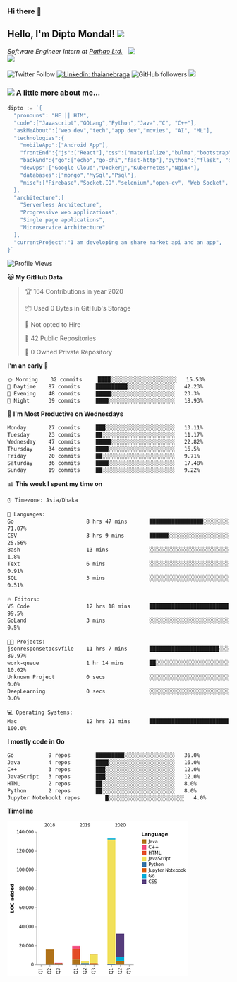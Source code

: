 ### Hi there 👋

<!--
**diptomondal007/diptomondal007** is a ✨ _special_ ✨ repository because its `README.md` (this file) appears on your GitHub profile.

Here are some ideas to get you started:

- 🔭 I’m currently working on ...
- 🌱 I’m currently learning ...
- 👯 I’m looking to collaborate on ...
- 🤔 I’m looking for help with ...
- 💬 Ask me about ...
- 📫 How to reach me: ...
- 😄 Pronouns: ...
- ⚡ Fun fact: ...
-->

<h2>Hello, I'm Dipto Mondal! <img src="https://media.giphy.com/media/12oufCB0MyZ1Go/giphy.gif" width="50"></h2>
<img align='right' src="https://media.giphy.com/media/M9gbBd9nbDrOTu1Mqx/giphy.gif" width="230">
<p><em>Software Engineer Intern at <a href="https://pathao.com/?lang=en">Pathao Ltd.</a><img src="https://media.giphy.com/media/WUlplcMpOCEmTGBtBW/giphy.gif" width="30"> 
</em></p>

![Twitter Follow](https://img.shields.io/twitter/follow/Dipto_Mondal007?label=Follow)
[![Linkedin: thaianebraga](https://img.shields.io/badge/-dipto-blue?style=flat-square&logo=Linkedin&logoColor=white&link=https://www.linkedin.com/in/dipto-mondal-807003181/)](https://www.linkedin.com/in/dipto-mondal-807003181/)
![GitHub followers](https://img.shields.io/github/followers/diptomondal007?label=Follow&style=social)
![](https://visitor-badge.glitch.me/badge?page_id=https://github.com/diptomondal007)

### <img src="https://media.giphy.com/media/VgCDAzcKvsR6OM0uWg/giphy.gif" width="50"> A little more about me...  

```go
dipto := `{
  "pronouns": "HE || HIM",
  "code":["Javascript","GOLang","Python","Java","C", "C++"],
  "askMeAbout":["web dev","tech","app dev","movies", "AI", "ML"],
  "technologies":{
    "mobileApp":["Android App"],
    "frontEnd":{"js":["React"],"css":["materialize","bulma","bootstrap"]},
    "backEnd":{"go":["echo","go-chi","fast-http"],"python":["flask", "django"]},
    "devOps":["Google Cloud","Docker🐳","Kubernetes","Nginx"],
    "databases":["mongo","MySql","Psql"],
    "misc":["Firebase","Socket.IO","selenium","open-cv", "Web Socket", "WebRtc]
  },
  "architecture":[
    "Serverless Architecture",
    "Progressive web applications",
    "Single page applications",
    "Microservice Architecture"
  ],
  "currentProject":"I am developing an share market api and an app",
}`
```

<!--START_SECTION:waka-->
![Profile Views](http://img.shields.io/badge/Profile%20Views-105-blue)

**🐱 My GitHub Data** 

> 🏆 164 Contributions in year 2020
 > 
> 📦 Used 0 Bytes in GitHub's Storage 
 > 
> 🚫 Not opted to Hire
 > 
> 📜 42 Public Repositories 
 > 
> 🔑 0 Owned Private Repository 
 > 
**I'm an early 🐤** 

```text
🌞 Morning    32 commits     ████░░░░░░░░░░░░░░░░░░░░░   15.53% 
🌆 Daytime    87 commits     ██████████░░░░░░░░░░░░░░░   42.23% 
🌃 Evening    48 commits     █████░░░░░░░░░░░░░░░░░░░░   23.3% 
🌙 Night      39 commits     ████░░░░░░░░░░░░░░░░░░░░░   18.93%

```
📅 **I'm Most Productive on Wednesdays** 

```text
Monday       27 commits     ███░░░░░░░░░░░░░░░░░░░░░░   13.11% 
Tuesday      23 commits     ██░░░░░░░░░░░░░░░░░░░░░░░   11.17% 
Wednesday    47 commits     █████░░░░░░░░░░░░░░░░░░░░   22.82% 
Thursday     34 commits     ████░░░░░░░░░░░░░░░░░░░░░   16.5% 
Friday       20 commits     ██░░░░░░░░░░░░░░░░░░░░░░░   9.71% 
Saturday     36 commits     ████░░░░░░░░░░░░░░░░░░░░░   17.48% 
Sunday       19 commits     ██░░░░░░░░░░░░░░░░░░░░░░░   9.22%

```


📊 **This week I spent my time on** 

```text
⌚︎ Timezone: Asia/Dhaka

💬 Languages: 
Go                       8 hrs 47 mins       █████████████████░░░░░░░░   71.07% 
CSV                      3 hrs 9 mins        ██████░░░░░░░░░░░░░░░░░░░   25.56% 
Bash                     13 mins             ░░░░░░░░░░░░░░░░░░░░░░░░░   1.8% 
Text                     6 mins              ░░░░░░░░░░░░░░░░░░░░░░░░░   0.91% 
SQL                      3 mins              ░░░░░░░░░░░░░░░░░░░░░░░░░   0.51%

🔥 Editors: 
VS Code                  12 hrs 18 mins      █████████████████████████   99.5% 
GoLand                   3 mins              ░░░░░░░░░░░░░░░░░░░░░░░░░   0.5%

🐱‍💻 Projects: 
jsonresponsetocsvfile    11 hrs 7 mins       ██████████████████████░░░   89.97% 
work-queue               1 hr 14 mins        ██░░░░░░░░░░░░░░░░░░░░░░░   10.02% 
Unknown Project          0 secs              ░░░░░░░░░░░░░░░░░░░░░░░░░   0.0% 
DeepLearning             0 secs              ░░░░░░░░░░░░░░░░░░░░░░░░░   0.0%

💻 Operating Systems: 
Mac                      12 hrs 21 mins      █████████████████████████   100.0%

```

**I mostly code in Go** 

```text
Go           9 repos        █████████░░░░░░░░░░░░░░░░   36.0% 
Java         4 repos        ████░░░░░░░░░░░░░░░░░░░░░   16.0% 
C++          3 repos        ███░░░░░░░░░░░░░░░░░░░░░░   12.0% 
JavaScript   3 repos        ███░░░░░░░░░░░░░░░░░░░░░░   12.0% 
HTML         2 repos        ██░░░░░░░░░░░░░░░░░░░░░░░   8.0% 
Python       2 repos        ██░░░░░░░░░░░░░░░░░░░░░░░   8.0% 
Jupyter Notebook1 repos        █░░░░░░░░░░░░░░░░░░░░░░░░   4.0%

```


**Timeline**

![Chart not found](https://github.com/diptomondal007/diptomondal007/blob/master/charts/bar_graph.png) 


<!--END_SECTION:waka-->
